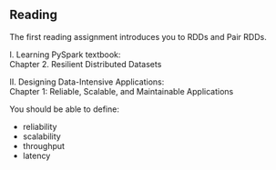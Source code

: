 ## Reading

The first reading assignment introduces you to RDDs and Pair RDDs.  

I. Learning PySpark textbook:  
Chapter 2. Resilient Distributed Datasets

II. Designing Data-Intensive Applications:  
Chapter 1: Reliable, Scalable, and Maintainable Applications

You should be able to define:

- reliability
- scalability
- throughput
- latency
